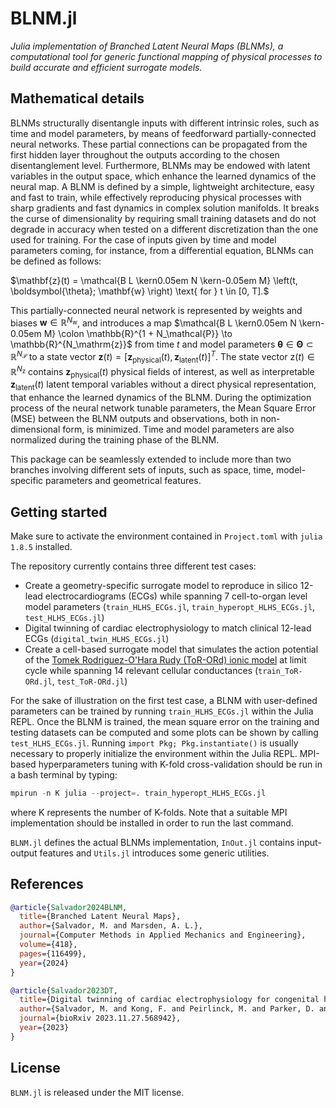 # BLNM.jl

*Julia implementation of Branched Latent Neural Maps (BLNMs), a computational tool for generic functional mapping of physical processes to build accurate and efficient surrogate models.*

## Mathematical details

BLNMs structurally disentangle inputs with different intrinsic roles, such as time and model parameters, by means of feedforward partially-connected neural networks. These partial connections can be propagated from the first hidden layer throughout the outputs according to the chosen disentanglement level. Furthermore, BLNMs may be endowed with latent variables in the output space, which enhance the learned dynamics of the neural map. A BLNM is defined by a simple, lightweight architecture, easy and fast to train, while effectively reproducing physical processes with sharp gradients and fast dynamics in complex solution manifolds. It breaks the curse of dimensionality by requiring small training datasets and do not degrade in accuracy when tested on a different discretization than the one used for training.
For the case of inputs given by time and model parameters coming, for instance, from a differential equation, BLNMs can be defined as follows:

$\mathbf{z}(t) = \mathcal{B L \kern0.05em N \kern-0.05em M} \left(t, \boldsymbol{\theta}; \mathbf{w} \right) \text{ for } t \in [0, T].$

This partially-connected neural network is represented by weights and biases $\mathbf{w} \in \mathbb{R}^{N_\mathrm{w}}$, and introduces a map $\mathcal{B L \kern0.05em N \kern-0.05em M} \colon \mathbb{R}^{1 + N_\mathcal{P}} \to \mathbb{R}^{N_\mathrm{z}}$ from time $t$ and model parameters $\boldsymbol{\theta} \in \boldsymbol{\Theta} \subset \mathbb{R}^{N_\mathcal{P}}$ to a state vector $\mathbf{z}(t) = [\mathbf{z}_ \mathrm{physical}(t), \mathbf{z}_ \mathrm{latent}(t)]^T$.
The state vector $\mathrm{z}(t) \in \mathbb{R}^{N_\mathrm{z}}$ contains $\mathbf{z}_ \mathrm{physical}(t)$ physical fields of interest, as well as interpretable $\mathbf{z}_\mathrm{latent}(t)$ latent temporal variables without a direct physical representation, that enhance the learned dynamics of the BLNM.
During the optimization process of the neural network tunable parameters, the Mean Square Error (MSE) between the BLNM outputs and observations, both in non-dimensional form, is minimized.
Time and model parameters are also normalized during the training phase of the BLNM.

This package can be seamlessly extended to include more than two branches involving different sets of inputs, such as space, time, model-specific parameters and geometrical features.

## Getting started

Make sure to activate the environment contained in `Project.toml` with `julia 1.8.5` installed.

The repository currently contains three different test cases:
* Create a geometry-specific surrogate model to reproduce in silico 12-lead electrocardiograms (ECGs) while spanning 7 cell-to-organ level model parameters (`train_HLHS_ECGs.jl`, `train_hyperopt_HLHS_ECGs.jl`, `test_HLHS_ECGs.jl`)
* Digital twinning of cardiac electrophysiology to match clinical 12-lead ECGs (`digital_twin_HLHS_ECGs.jl`)
* Create a cell-based surrogate model that simulates the action potential of the [Tomek Rodriguez-O'Hara Rudy (ToR-ORd) ionic model](https://elifesciences.org/articles/48890) at limit cycle while spanning 14 relevant cellular conductances (`train_ToR-ORd.jl`, `test_ToR-ORd.jl`)

For the sake of illustration on the first test case, a BLNM with user-defined parameters can be trained by running `train_HLHS_ECGs.jl` within the Julia REPL.
Once the BLNM is trained, the mean square error on the training and testing datasets can be computed and some plots can be shown by calling `test_HLHS_ECGs.jl`.
Running `import Pkg; Pkg.instantiate()` is usually necessary to properly initialize the environment within the Julia REPL.
MPI-based hyperparameters tuning with K-fold cross-validation should be run in a bash terminal by typing:
```julia
mpirun -n K julia --project=. train_hyperopt_HLHS_ECGs.jl
```
where K represents the number of K-folds.
Note that a suitable MPI implementation should be installed in order to run the last command.

`BLNM.jl` defines the actual BLNMs implementation, `InOut.jl` contains input-output features and `Utils.jl` introduces some generic utilities.

## References
```bibtex
@article{Salvador2024BLNM,
  title={Branched Latent Neural Maps},
  author={Salvador, M. and Marsden, A. L.},
  journal={Computer Methods in Applied Mechanics and Engineering},
  volume={418},
  pages={116499},
  year={2024}
}
```
```bibtex
@article{Salvador2023DT,
  title={Digital twinning of cardiac electrophysiology for congenital heart disease},
  author={Salvador, M. and Kong, F. and Peirlinck, M. and Parker, D. and Chubb, H. and Dubin, A. and Marsden, A. L.},
  journal={bioRxiv 2023.11.27.568942},
  year={2023}
}
```
## License
`BLNM.jl` is released under the MIT license.
